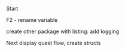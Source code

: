 Start

F2 - rename variable

create other package with listing:
add logging

Next display quest flow, create structs
